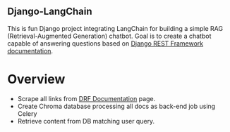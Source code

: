 ## Django-LangChain

This is fun Django project integrating LangChain for building a simple RAG (Retrieval-Augmented Generation) chatbot. Goal is to create a chatbot capable of answering questions based on [Django REST Framework documentation](https://www.django-rest-framework.org/).

# Overview

* Scrape all links from [DRF Documentation](https://www.django-rest-framework.org/) page.
* Create Chroma database processing all docs as back-end job using Celery
* Retrieve content from DB matching user query.
